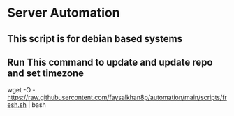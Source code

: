 # Server Automation
## This script is for debian based systems
## Run This command to update and update repo and set timezone
wget -O - https://raw.githubusercontent.com/faysalkhan8p/automation/main/scripts/fresh.sh | bash
